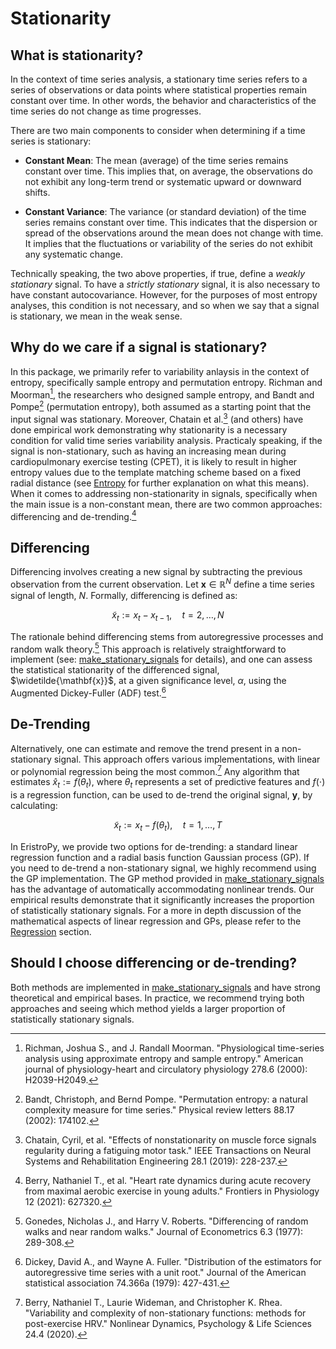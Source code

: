 # Stationarity

## What is stationarity?
In the context of time series analysis, a stationary time series refers to a 
series of observations or data points where statistical properties remain constant over time. 
In other words, the behavior and characteristics of the time series do not change as time progresses.

There are two main components to consider when determining if a time series is stationary:

* **Constant Mean**: The mean (average) of the time series remains constant over time. 
This implies that, on average, the observations do not exhibit any long-term trend 
or systematic upward or downward shifts.

* **Constant Variance**: The variance (or standard deviation) of the time series 
remains constant over time. This indicates that the dispersion or spread of the 
observations around the mean does not change with time. It implies that the 
fluctuations or variability of the series do not exhibit any systematic change.

Technically speaking, the two above properties, if true, define a *weakly stationary* signal.
To have a *strictly stationary* signal, it is also necessary to have
constant autocovariance. However, for the purposes of most entropy analyses,
this condition is not necessary, and so when we say that a signal is stationary,
we mean in the weak sense.

## Why do we care if a signal is stationary?
In this package, we primarily refer to variability anlaysis in the context of entropy,
specifically sample entropy and permutation entropy. Richman and Moorman[^1],
the researchers who designed sample entropy, and Bandt and Pompe[^2] (permutation entropy),
both assumed as a starting point that the input signal was stationary. Moreover,
Chatain et al.[^3] (and others) have done empirical work demonstrating why
stationarity is a necessary condition for valid time series variability analysis.
Practicaly speaking, if the signal is non-stationary, such as having an 
increasing mean during cardiopulmonary exercise testing (CPET), it is likely to 
result in higher entropy values due to the template matching scheme based on a 
fixed radial distance (see [Entropy](entropy.md) for further explanation on what this means).
When it comes to addressing non-stationarity in signals, specifically when the 
main issue is a non-constant mean, there are two common approaches: differencing and de-trending.[^4]

## Differencing
Differencing involves creating a new signal by subtracting the previous observation 
from the current observation. Let $\mathbf{x} \in \mathbb{R}^N$ define a time series
signal of length, $N$. Formally, differencing is defined as:

$$
    \widetilde{x}_t := x_t - x_{t-1}, \quad t = 2, \ldots, N
$$

The rationale behind differencing stems from autoregressive processes and random walk theory.[^5]
This approach is relatively straightforward to implement 
(see: [make_stationary_signals](../api/stationarity.md#make-stationary-signals) for details),
and one can assess the statistical stationarity of the differenced signal, 
$\widetilde{\mathbf{x}}$, at a given significance level, $\alpha$, using the 
Augmented Dickey-Fuller (ADF) test.[^6]

## De-Trending
Alternatively, one can estimate and remove the trend present in a non-stationary signal.
This approach offers various implementations, with linear or polynomial regression 
being the most common.[^7] Any algorithm that estimates $\hat{x}_t := f(\theta_t)$,
where $\theta_t$ represents a set of predictive features and $f(\cdot)$ is a regression function,
can be used to de-trend the original signal, $\mathbf{y}$, by calculating:

$$
    \widetilde{x}_t := x_t - f(\theta_t), \quad t = 1, \ldots, T
$$

In EristroPy, we provide two options for de-trending: a standard linear regression function
and a radial basis function Gaussian process (GP). If you need to de-trend a 
non-stationary signal, we highly recommend using the GP implementation. The GP 
method provided in [make_stationary_signals](../api/stationarity.md#make_stationary_signals) 
has the advantage of automatically accommodating nonlinear trends. Our empirical 
results demonstrate that it significantly increases the proportion of statistically 
stationary signals. For a more in depth discussion of the mathematical aspects of 
linear regression and GPs, please refer to the [Regression](regression.md) section.

## Should I choose differencing or de-trending?
Both methods are implemented in [make_stationary_signals](../api/stationarity.md#make_stationary_signals)
and have strong theoretical and empirical bases. In practice, we recommend trying
both approaches and seeing which method yields a larger proportion of statistically stationary
signals.


[^1]:
    Richman, Joshua S., and J. Randall Moorman. "Physiological time-series analysis using approximate entropy and sample entropy." 
    American journal of physiology-heart and circulatory physiology 278.6 (2000): H2039-H2049.
[^2]:
    Bandt, Christoph, and Bernd Pompe. "Permutation entropy: a natural complexity measure for time series." 
    Physical review letters 88.17 (2002): 174102.
[^3]:
    Chatain, Cyril, et al. "Effects of nonstationarity on muscle force signals regularity during a fatiguing motor task." 
    IEEE Transactions on Neural Systems and Rehabilitation Engineering 28.1 (2019): 228-237.
[^4]: 
    Berry, Nathaniel T., et al. "Heart rate dynamics during acute recovery from maximal aerobic exercise in young adults." 
    Frontiers in Physiology 12 (2021): 627320.
[^5]:
    Gonedes, Nicholas J., and Harry V. Roberts. "Differencing of random walks and near random walks." 
    Journal of Econometrics 6.3 (1977): 289-308.
[^6]:
    Dickey, David A., and Wayne A. Fuller. "Distribution of the estimators for autoregressive time series with a unit root." 
    Journal of the American statistical association 74.366a (1979): 427-431.
[^7]:
    Berry, Nathaniel T., Laurie Wideman, and Christopher K. Rhea. "Variability and complexity of non-stationary functions: methods for post-exercise HRV." 
    Nonlinear Dynamics, Psychology & Life Sciences 24.4 (2020).